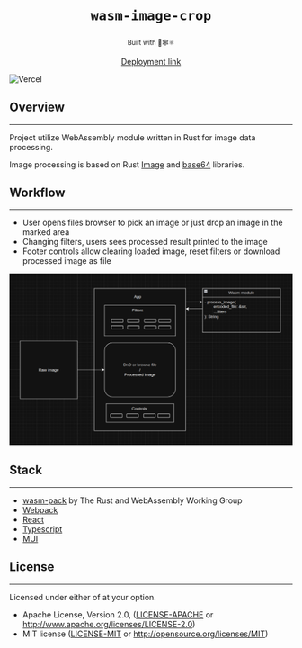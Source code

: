<div align="center">
  <h1><code>wasm-image-crop</code></h1><sub>Built with 🦀🕸⚛️</sub>

<a href="https://wasm-image-crop.vercel.app/">Deployment link</a>
</div>


![Vercel](https://vercelbadge.vercel.app/api/arthurhovhannisyan31/wasm-image-crop?style=for-the-badge)

## Overview
___
Project utilize WebAssembly module written in Rust for image data processing.

Image processing is based on Rust [Image](https://crates.io/crates/image) and [base64](https://crates.io/crates/base64) libraries.

## Workflow
___
- User opens files browser to pick an image or just drop an image in the marked area
- Changing filters, users sees processed result printed to the image
- Footer controls allow clearing loaded image, reset filters or download processed image as file  

![img.png](assets/img/uml-diagram.png)

## Stack
___
- [wasm-pack](https://rustwasm.github.io/) by The Rust and WebAssembly Working Group
- [Webpack](https://webpack.js.org/)
- [React](https://react.dev/)
- [Typescript](https://www.typescriptlang.org/)
- [MUI](https://mui.com/)

## License
___
Licensed under either of at your option.

* Apache License, Version 2.0, ([LICENSE-APACHE](LICENSE-APACHE) or http://www.apache.org/licenses/LICENSE-2.0)
* MIT license ([LICENSE-MIT](LICENSE-MIT) or http://opensource.org/licenses/MIT)


